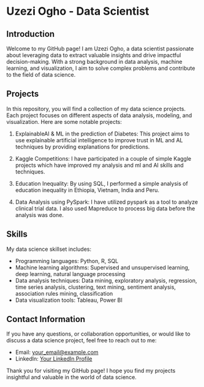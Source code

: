 # Uzezi Ogho - Data Scientist

## Introduction
Welcome to my GitHub page! I am Uzezi Ogho, a data scientist passionate about leveraging data to extract valuable insights and drive impactful decision-making. With a strong background in data analysis, machine learning, and visualization, I aim to solve complex problems and contribute to the field of data science.

## Projects
In this repository, you will find a collection of my data science projects. Each project focuses on different aspects of data analysis, modeling, and visualization. Here are some notable projects:

1. ExplainableAI & ML in the prediction of Diabetes: This project aims to use explainable artificial intelligence to improve trust in ML and AL techniques by providing explanations for predictions.

2. Kaggle Competitions: I have participated in a couple of simple Kaggle projects which have improved my analysis and ml and AI skills and techniques.

3. Education Inequality: By using SQL, I performed a simple analysis of education inequality in Ethiopia, Vietnam, India and Peru.

4. Data Analysis using PySpark: I have utilized pyspark as a tool to analyze clinical trial data. I also used Mapreduce to process big data before the analysis was done.

## Skills
My data science skillset includes:
- Programming languages: Python, R, SQL
- Machine learning algorithms: Supervised and unsupervised learning, deep learning, natural language processing
- Data analysis techniques: Data mining, exploratory analysis, regression, time series analysis, clustering, text mining, sentiment analysis, association rules mining, classification
- Data visualization tools: Tableau, Power BI

## Contact Information
If you have any questions, or collaboration opportunities, or would like to discuss a data science project, feel free to reach out to me:

- Email: [your_email@example.com](mailto:enukuogho@gmail.com)
- LinkedIn: [Your LinkedIn Profile](https://www.linkedin.com/in/oghoenuku)

Thank you for visiting my GitHub page! I hope you find my projects insightful and valuable in the world of data science.


<!---
uzeziogho/uzeziogho is a ✨ special ✨ repository because its `README.md` (this file) appears on your GitHub profile.
You can click the Preview link to take a look at your changes.
--->

